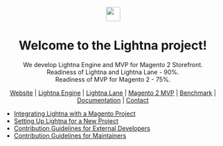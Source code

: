 <p align="center">
<a href="https://lightna.com">
<img src="https://lightna.com/lightna/main/website/frontend/image/lightna-logo.svg?ch=dde234" height="33 alt="Lightna Logo"/>
</a>
</p>

<h1 align="center">Welcome to the Lightna project!</h1>

<p align="center">
We develop Lightna Engine and MVP for Magento 2 Storefront.<br>
Readiness of Lightna and Lightna Lane - 90%.<br>
Readiness of MVP for Magento 2 - 75%.
</p>

<p align="center">
<a href="https://lightna.com">Website</a>
 | <a href="https://lightna.com/lightna-engine.html">Lightna Engine</a>
 | <a href="https://lightna.com/lightna-lane.html">Lightna Lane</a>
 | <a href="https://lightna.com/magento.html">Magento 2 MVP</a>
 | <a href="https://lightna.com/benchmark.html">Benchmark</a>
 | <a href="https://lightna.com/doc/introduction/getting-started.html">Documentation</a>
 | <a href="https://lightna.com/contact.html">Contact</a>
</p>

<ul>
    <li><a href="https://lightna.com/doc/setup/magento.html">Integrating Lightna with a Magento Project</a></li>
    <li><a href="https://lightna.com/doc/setup/project.html">Setting Up Lightna for a New Project</a></li>
    <li><a href="https://lightna.com/doc/contribution/external.html">Contribution Guidelines for External Developers</a></li>
    <li><a href="https://lightna.com/doc/contribution/maintainer.html">Contribution Guidelines for Maintainers</a></li>
</ul>
